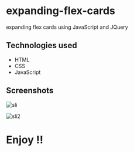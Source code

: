 # expanding-flex-cards

expanding flex cards using JavaScript and JQuery


## Technologies used

* HTML
* CSS
* JavaScript





## Screenshots

![sli](https://user-images.githubusercontent.com/71552773/174056079-c75ce935-edf0-4efd-bad5-6920e601d1c2.PNG)

![sli2](https://user-images.githubusercontent.com/71552773/174056168-ea2b8910-1835-47ad-8ee9-e7c24d54e411.PNG)


# Enjoy !!
